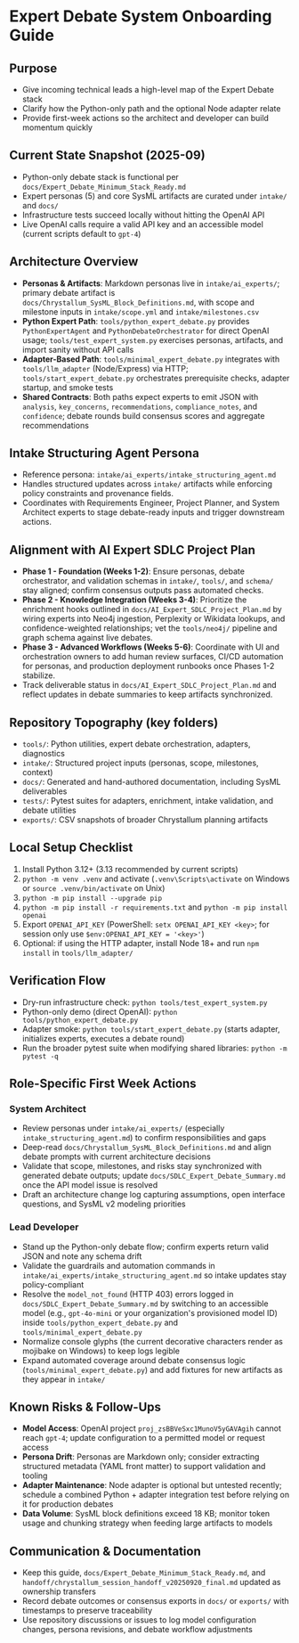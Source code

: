 # Expert Debate System Onboarding Guide

## Purpose
- Give incoming technical leads a high-level map of the Expert Debate stack
- Clarify how the Python-only path and the optional Node adapter relate
- Provide first-week actions so the architect and developer can build momentum quickly

## Current State Snapshot (2025-09)
- Python-only debate stack is functional per `docs/Expert_Debate_Minimum_Stack_Ready.md`
- Expert personas (5) and core SysML artifacts are curated under `intake/` and `docs/`
- Infrastructure tests succeed locally without hitting the OpenAI API
- Live OpenAI calls require a valid API key and an accessible model (current scripts default to `gpt-4`)

## Architecture Overview
- **Personas & Artifacts**: Markdown personas live in `intake/ai_experts/`; primary debate artifact is `docs/Chrystallum_SysML_Block_Definitions.md`, with scope and milestone inputs in `intake/scope.yml` and `intake/milestones.csv`
- **Python Expert Path**: `tools/python_expert_debate.py` provides `PythonExpertAgent` and `PythonDebateOrchestrator` for direct OpenAI usage; `tools/test_expert_system.py` exercises personas, artifacts, and import sanity without API calls
- **Adapter-Based Path**: `tools/minimal_expert_debate.py` integrates with `tools/llm_adapter` (Node/Express) via HTTP; `tools/start_expert_debate.py` orchestrates prerequisite checks, adapter startup, and smoke tests
- **Shared Contracts**: Both paths expect experts to emit JSON with `analysis`, `key_concerns`, `recommendations`, `compliance_notes`, and `confidence`; debate rounds build consensus scores and aggregate recommendations

## Intake Structuring Agent Persona
- Reference persona: `intake/ai_experts/intake_structuring_agent.md`
- Handles structured updates across `intake/` artifacts while enforcing policy constraints and provenance fields.
- Coordinates with Requirements Engineer, Project Planner, and System Architect experts to stage debate-ready inputs and trigger downstream actions.

## Alignment with AI Expert SDLC Project Plan
- **Phase 1 - Foundation (Weeks 1-2)**: Ensure personas, debate orchestrator, and validation schemas in `intake/`, `tools/`, and `schema/` stay aligned; confirm consensus outputs pass automated checks.
- **Phase 2 - Knowledge Integration (Weeks 3-4)**: Prioritize the enrichment hooks outlined in `docs/AI_Expert_SDLC_Project_Plan.md` by wiring experts into Neo4j ingestion, Perplexity or Wikidata lookups, and confidence-weighted relationships; vet the `tools/neo4j/` pipeline and graph schema against live debates.
- **Phase 3 - Advanced Workflows (Weeks 5-6)**: Coordinate with UI and orchestration owners to add human review surfaces, CI/CD automation for personas, and production deployment runbooks once Phases 1-2 stabilize.
- Track deliverable status in `docs/AI_Expert_SDLC_Project_Plan.md` and reflect updates in debate summaries to keep artifacts synchronized.

## Repository Topography (key folders)
- `tools/`: Python utilities, expert debate orchestration, adapters, diagnostics
- `intake/`: Structured project inputs (personas, scope, milestones, context)
- `docs/`: Generated and hand-authored documentation, including SysML deliverables
- `tests/`: Pytest suites for adapters, enrichment, intake validation, and debate utilities
- `exports/`: CSV snapshots of broader Chrystallum planning artifacts

## Local Setup Checklist
1. Install Python 3.12+ (3.13 recommended by current scripts)
2. `python -m venv .venv` and activate (`.venv\Scripts\activate` on Windows or `source .venv/bin/activate` on Unix)
3. `python -m pip install --upgrade pip`
4. `python -m pip install -r requirements.txt` and `python -m pip install openai`
5. Export `OPENAI_API_KEY` (PowerShell: `setx OPENAI_API_KEY <key>`; for session only use `$env:OPENAI_API_KEY = '<key>'`)
6. Optional: if using the HTTP adapter, install Node 18+ and run `npm install` in `tools/llm_adapter/`

## Verification Flow
- Dry-run infrastructure check: `python tools/test_expert_system.py`
- Python-only demo (direct OpenAI): `python tools/python_expert_debate.py`
- Adapter smoke: `python tools/start_expert_debate.py` (starts adapter, initializes experts, executes a debate round)
- Run the broader pytest suite when modifying shared libraries: `python -m pytest -q`

## Role-Specific First Week Actions
### System Architect
- Review personas under `intake/ai_experts/` (especially `intake_structuring_agent.md`) to confirm responsibilities and gaps
- Deep-read `docs/Chrystallum_SysML_Block_Definitions.md` and align debate prompts with current architecture decisions
- Validate that scope, milestones, and risks stay synchronized with generated debate outputs; update `docs/SDLC_Expert_Debate_Summary.md` once the API model issue is resolved
- Draft an architecture change log capturing assumptions, open interface questions, and SysML v2 modeling priorities

### Lead Developer
- Stand up the Python-only debate flow; confirm experts return valid JSON and note any schema drift
- Validate the guardrails and automation commands in `intake/ai_experts/intake_structuring_agent.md` so intake updates stay policy-compliant
- Resolve the `model_not_found` (HTTP 403) errors logged in `docs/SDLC_Expert_Debate_Summary.md` by switching to an accessible model (e.g., `gpt-4o-mini` or your organization's provisioned model ID) inside `tools/python_expert_debate.py` and `tools/minimal_expert_debate.py`
- Normalize console glyphs (the current decorative characters render as mojibake on Windows) to keep logs legible
- Expand automated coverage around debate consensus logic (`tools/minimal_expert_debate.py`) and add fixtures for new artifacts as they appear in `intake/`

## Known Risks & Follow-Ups
- **Model Access**: OpenAI project `proj_zsBBVeSxc1MunoV5yGAVAgih` cannot reach `gpt-4`; update configuration to a permitted model or request access
- **Persona Drift**: Personas are Markdown only; consider extracting structured metadata (YAML front matter) to support validation and tooling
- **Adapter Maintenance**: Node adapter is optional but untested recently; schedule a combined Python + adapter integration test before relying on it for production debates
- **Data Volume**: SysML block definitions exceed 18 KB; monitor token usage and chunking strategy when feeding large artifacts to models

## Communication & Documentation
- Keep this guide, `docs/Expert_Debate_Minimum_Stack_Ready.md`, and `handoff/chrystallum_session_handoff_v20250920_final.md` updated as ownership transfers
- Record debate outcomes or consensus exports in `docs/` or `exports/` with timestamps to preserve traceability
- Use repository discussions or issues to log model configuration changes, persona revisions, and debate workflow adjustments
